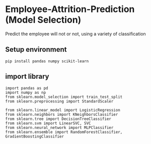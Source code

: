 # Employee-Attrition-Prediction (Model Selection)
Predict the employee will not or not, using a variety of classification


## Setup environment
```
pip install pandas numpy scikit-learn
```

## import library
```
import pandas as pd
import numpy as np
from sklearn.model_selection import train_test_split
from sklearn.preprocessing import StandardScaler

from sklearn.linear_model import LogisticRegression
from sklearn.neighbors import KNeighborsClassifier
from sklearn.tree import DecisionTreeClassifier
from sklearn.svm import LinearSVC, SVC
from sklearn.neural_network import MLPClassifier
from sklearn.ensemble import RandomForestClassifier, GradientBoostingClassifier
```
